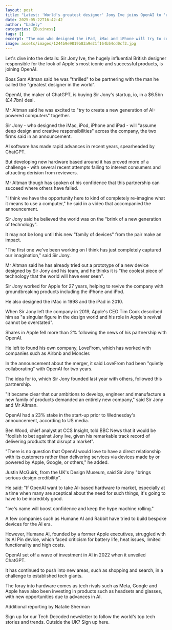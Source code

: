 ```yaml
---
layout: post
title: "Latest: 'World's greatest designer' Jony Ive joins OpenAI to 'reimagine' computers"
date: 2025-05-22T16:42:42
author: "badely"
categories: [Business]
tags: []
excerpt: "The man who designed the iPad, iMac and iPhone will try to come up with a new generation of products for the AI era."
image: assets/images/1244b9e9819b83a9e21f164b54cd0cf2.jpg
---
```


Let's dive into the details: Sir Jony Ive, the hugely influential British designer responsible for the look of Apple's most iconic and successful products, is joining OpenAI.

Boss Sam Altman said he was "thrilled" to be partnering with the man he called the "greatest designer in the world". 

OpenAI, the maker of ChatGPT, is buying Sir Jony's startup, io, in a $6.5bn (£4.7bn) deal.

Mr Altman said he was excited to "try to create a new generation of AI-powered computers" together.

Sir Jony - who designed the iMac, iPod, iPhone and iPad - will "assume deep design and creative responsibilities" across the company, the two firms said in an announcement.

AI software has made rapid advances in recent years, spearheaded by ChatGPT.

But developing new hardware based around it has proved more of a challenge - with several recent attempts failing to interest consumers and attracting derision from reviewers.

Mr Altman though has spoken of his confidence that this partnership can succeed where others have failed.

"I think we have the opportunity here to kind of completely re-imagine what it means to use a computer," he said in a video that accompanied the announcement.

Sir Jony said he believed the world was on the "brink of a new generation of technology". 

It may not be long until this new "family of devices" from the pair make an impact. 

"The first one we've been working on I think has just completely captured our imagination," said Sir Jony.

Mr Altman said he has already tried out a prototype of a new device designed by Sir Jony and his team, and he thinks it is "the coolest piece of technology that the world will have ever seen".

Sir Jony worked for Apple for 27 years, helping to revive the company with groundbreaking products including the iPhone and iPod.

He also designed the iMac in 1998 and the iPad in 2010.

When Sir Jony left the company in 2019, Apple's CEO Tim Cook described him as "a singular figure in the design world and his role in Apple's revival cannot be overstated".

Shares in Apple fell more than 2% following the news of his partnership with OpenAI.

He left to found his own company, LoveFrom, which has worked with companies such as Airbnb and Moncler.

In the announcement about the merger, it said LoveFrom had been "quietly collaborating" with OpenAI for two years. 

The idea for io, which Sir Jony founded last year with others, followed this partnership.

"It became clear that our ambitions to develop, engineer and manufacture a new family of products demanded an entirely new company," said Sir Jony and Mr Altman.

OpenAI had a 23% stake in the start-up prior to Wednesday's announcement, according to US media.

Ben Wood, chief analyst at CCS Insight, told BBC News that it would be "foolish to bet against Jony Ive, given his remarkable track record of delivering products that disrupt a market". 

"There is no question that OpenAI would love to have a direct relationship with its customers rather than delivering services via devices made by or powered by Apple, Google, or others," he added.

Justin McGuirk, from the UK's Design Museum, said Sir Jony "brings serious design credibility". 

He said: "If OpenAI want to take AI-based hardware to market, especially at a time when many are sceptical about the need for such things, it's going to have to be incredibly good. 

"Ive's name will boost confidence and keep the hype machine rolling."

A few companies such as Humane AI and Rabbit have tried to build bespoke devices for the AI era.

However, Humane AI, founded by a former Apple executives, struggled with its AI Pin device, which faced criticism for battery life, heat issues, limited functionality and high costs.

OpenAI set off a wave of investment in AI in 2022 when it unveiled ChatGPT.

It has continued to push into new areas, such as shopping and search, in a challenge to established tech giants.

The foray into hardware comes as tech rivals such as Meta, Google and Apple have also been investing in products such as headsets and glasses, with new opportunities due to advances in AI.

Additional reporting by Natalie Sherman

Sign up for our Tech Decoded newsletter to follow the world's top tech stories and trends. Outside the UK? Sign up here.

